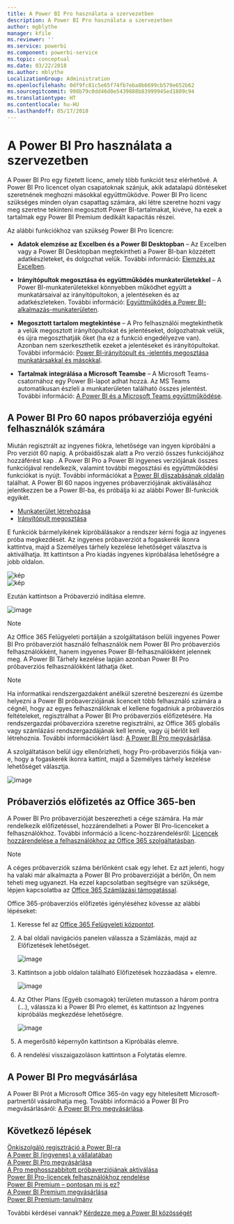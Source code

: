 ```yaml
---
title: A Power BI Pro használata a szervezetben
description: A Power BI Pro használata a szervezetben
author: mgblythe
manager: kfile
ms.reviewer: ''
ms.service: powerbi
ms.component: powerbi-service
ms.topic: conceptual
ms.date: 03/22/2018
ms.author: mblythe
LocalizationGroup: Administration
ms.openlocfilehash: 0df9fc81c5e65f74fb7eba8b6699cb579e652b62
ms.sourcegitcommit: 998b79c0dd46d0e5439888b83999945ed1809c94
ms.translationtype: HT
ms.contentlocale: hu-HU
ms.lasthandoff: 05/17/2018
---
```

# <a name="power-bi-pro-in-your-organization"></a>A Power BI Pro használata a szervezetben

A Power BI Pro egy fizetett licenc, amely több funkciót tesz elérhetővé. A Power BI Pro licencet olyan csapatoknak szánjuk, akik adatalapú döntéseket szeretnének meghozni másokkal együttműködve.  Power BI Pro licenc szükséges minden olyan csapattag számára, aki létre szeretne hozni vagy meg szeretne tekinteni megosztott Power BI-tartalmakat, kivéve, ha ezek a tartalmak egy Power BI Premium dedikált kapacitás részei.

Az alábbi funkciókhoz van szükség Power BI Pro licencre:

* **Adatok elemzése az Excelben és a Power BI Desktopban** – Az Excelben vagy a Power BI Desktopban megtekintheti a Power BI-ban közzétett adatkészleteket, és dolgozhat velük. További információ: [Elemzés az Excelben](service-analyze-in-excel.md).

* **Irányítópultok megosztása és együttműködés munkaterületekkel** – A Power BI-munkaterületekkel könnyebben működhet együtt a munkatársaival az irányítópultokon, a jelentéseken és az adatkészleteken. További információ: [Együttműködés a Power BI-alkalmazás-munkaterületen](service-collaborate-power-bi-workspace.md).

* **Megosztott tartalom megtekintése** – A Pro felhasználói megtekinthetik a velük megosztott irányítópultokat és jelentéseket, dolgozhatnak velük, és újra megoszthatják őket (ha ez a funkció engedélyezve van). Azonban nem szerkeszthetik ezeket a jelentéseket és irányítópultokat. További információ: [Power BI-irányítópult és -jelentés megosztása munkatársakkal és másokkal](service-share-dashboards.md).

* **Tartalmak integrálása a Microsoft Teamsbe** – A Microsoft Teams-csatornához egy Power BI-lapot adhat hozzá. Az MS Teams automatikusan észleli a munkaterületen található összes jelentést. További információ: [A Power BI és a Microsoft Teams együttműködése](https://powerbi.microsoft.com/en-us/blog/power-bi-teams-up-with-microsoft-teams/). 

## <a name="power-bi-pro-60-day-trial-for-individuals"></a>A Power BI Pro 60 napos próbaverziója egyéni felhasználók számára

Miután regisztrált az ingyenes fiókra, lehetősége van ingyen kipróbálni a Pro verziót 60 napig. A próbaidőszak alatt a Pro verzió összes funkciójához hozzáférést kap . A Power BI Pro a Power BI ingyenes verziójának összes funkciójával rendelkezik, valamint további megosztási és együttműködési funkciókat is nyújt. További információkat a [Power BI díjszabásának oldalán](https://powerbi.microsoft.com/en-us/pricing/) találhat. A Power BI 60 napos ingyenes próbaverziójának aktiválásához jelentkezzen be a Power BI-ba, és próbálja ki az alábbi Power BI-funkciók egyikét.

* [Munkaterület létrehozása](service-create-distribute-apps.md)
* [Irányítópult megosztása](service-share-dashboards.md)

E funkciók bármelyikének kipróbálásakor a rendszer kérni fogja az ingyenes próba megkezdését. Az ingyenes próbaverziót a fogaskerék ikonra kattintva, majd a Személyes tárhely kezelése lehetőséget választva is aktiválhatja. Itt kattintson a Pro kiadás ingyenes kipróbálása lehetőségre a jobb oldalon.

   ![kép](media/service-power-bi-pro-in-your-organization/service-power-bi-pro-in-your-organization-01.png)
   </br>
   ![kép](media/service-power-bi-pro-in-your-organization/service-power-bi-pro-in-your-organization-02.png)

Ezután kattintson a Próbaverzió indítása elemre.

   ![image](media/service-power-bi-pro-in-your-organization/service-power-bi-pro-in-your-organization-03.png)

> [!NOTE]
> Az Office 365 Felügyeleti portálján a szolgáltatáson belüli ingyenes Power BI Pro próbaverziót használó felhasználók nem Power BI Pro próbaverziós felhasználókként, hanem ingyenes Power BI-felhasználókként jelennek meg. A Power BI Tárhely kezelése lapján azonban Power BI Pro próbaverziós felhasználókként láthatja őket.
>

> [!NOTE]
> Ha informatikai rendszergazdaként anélkül szeretné beszerezni és üzembe helyezni a Power BI próbaverziójának licenceit több felhasználó számára a cégnél, hogy az egyes felhasználóknak el kellene fogadniuk a próbaverziós feltételeket, regisztrálhat a Power BI Pro próbaverziós előfizetésére. Ha rendszergazdai próbaverzióra szeretne regisztrálni, az Office 365 globális vagy számlázási rendszergazdájának kell lennie, vagy új bérlőt kell létrehoznia. További információkért lásd: [A Power BI Pro megvásárlása](service-admin-purchasing-power-bi-pro.md).
>

A szolgáltatáson belül úgy ellenőrizheti, hogy Pro-próbaverziós fiókja van-e, hogy a fogaskerék ikonra kattint, majd a Személyes tárhely kezelése lehetőséget választja.

   ![image](media/service-power-bi-pro-in-your-organization/service-power-bi-pro-in-your-organization-04.png)

## <a name="subscription-trial-in-office-365"></a>Próbaverziós előfizetés az Office 365-ben

A Power BI Pro próbaverzióját beszerezheti a cége számára. Ha már rendelkezik előfizetéssel, hozzárendelheti a Power BI Pro-licenceket a felhasználókhoz. További információ a licenc-hozzárendelésről: [Licencek hozzárendelése a felhasználókhoz az Office 365 szolgáltatásban](https://support.office.com/en-us/article/assign-licenses-to-users-in-office-365-for-business-997596b5-4173-4627-b915-36abac6786dc?ui=en-US&rs=en-US&ad=US).

> [!NOTE]
> A céges próbaverziók száma bérlőnként csak egy lehet. Ez azt jelenti, hogy ha valaki már alkalmazta a Power BI Pro próbaverzióját a bérlőn, Ön nem teheti meg ugyanezt. Ha ezzel kapcsolatban segítségre van szüksége, lépjen kapcsolatba az [Office 365 Számlázási támogatással](https://support.office.microsoft.com/en-us/article/contact-support-for-business-products-admin-help-32a17ca7-6fa0-4870-8a8d-e25ba4ccfd4b?CorrelationId=552bbf37-214f-4202-80cb-b94240dcd671&ui=en-US&rs=en-US&ad=US).
>

Office 365-próbaverziós előfizetés igényléséhez kövesse az alábbi lépéseket:

1. Keresse fel az [Office 365 Felügyeleti központot](https://portal.office.com/adminportal/home#/homepage).
2. A bal oldali navigációs panelen válassza a Számlázás, majd az Előfizetések lehetőséget.

   ![image](media/service-power-bi-pro-in-your-organization/service-power-bi-pro-in-your-organization-05.png)

3. Kattintson a jobb oldalon található Előfizetések hozzáadása + elemre.

   ![image](media/service-power-bi-pro-in-your-organization/service-power-bi-pro-in-your-organization-06.png)

4. Az Other Plans (Egyéb csomagok) területen mutasson a három pontra (...), válassza ki a Power BI Pro elemet, és kattintson az Ingyenes kipróbálás megkezdése lehetőségre.

   ![image](media/service-power-bi-pro-in-your-organization/service-power-bi-pro-in-your-organization-07.png) 

5. A megerősítő képernyőn kattintson a Kipróbálás elemre.
6. A rendelési visszaigazoláson kattintson a Folytatás elemre.

## <a name="purchasing-power-bi-pro"></a>A Power BI Pro megvásárlása

A Power BI Prót a Microsoft Office 365-ön vagy egy hitelesített Microsoft-partnertől vásárolhatja meg. További információ a Power BI Pro megvásárlásáról: [A Power BI Pro megvásárlása](service-admin-purchasing-power-bi-pro.md).

## <a name="next-steps"></a>Következő lépések
[Önkiszolgáló regisztráció a Power BI-ra](service-admin-signing-up-for-power-bi-with-a-new-office-365-trial.md)
<br/>
[A Power BI (ingyenes) a vállalatában](service-admin-service-free-in-your-organization.md)
<br/>
[A Power BI Pro megvásárlása](service-admin-purchasing-power-bi-pro.md)
<br/>
[A Pro meghosszabbított próbaverziójának aktiválása](service-extended-pro-trial.md)
<br/>
[Power BI Pro-licencek felhasználókhoz rendelése](service-admin-assigning-power-bi-pro-licenses.md)
<br/>
[Power BI Premium – pontosan mi is ez?](service-admin-premium-manage.md)
<br/>
[A Power BI Premium megvásárlása](service-admin-premium-purchase.md)
<br/>
[Power BI Premium-tanulmány](https://aka.ms/pbipremiumwhitepaper)

További kérdései vannak? [Kérdezze meg a Power BI közösségét](https://community.powerbi.com/)